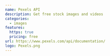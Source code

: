 ```yaml
---
name: Pexels API
description: Get free stock images and videos
categories:
  - images
features:
  https: true
  pricing: free
url: https://www.pexels.com/api/documentation/
logo: Pexels.png
---
```

